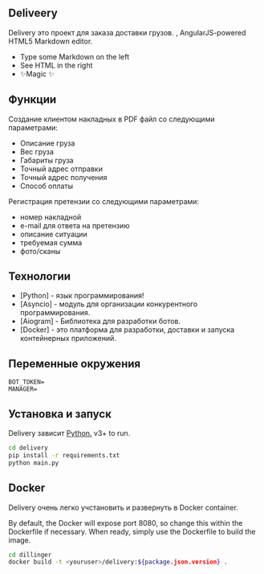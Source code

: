 ## Deliveery

Delivery это проект для заказа доставки грузов. ,
AngularJS-powered HTML5 Markdown editor.

- Type some Markdown on the left
- See HTML in the right
- ✨Magic ✨

## Функции

Создание клиентом накладных в PDF файл со следующими параметрами:
- Описание груза
- Вес груза
- Габариты груза
- Точный адрес отправки
- Точный адрес получения
- Способ оплаты

Регистрация претензии со следующими параметрами:

- номер накладной
- e-mail для ответа на претензию
- описание ситуации
- требуемая сумма
- фото/сканы

## Технологии

- [Python] - язык программирования!
- [Asyncio] - модуль для организации конкурентного программирования.
- [Aiogram] - Библиотека для разработки ботов.
- [Docker] - это платформа для разработки, доставки и запуска контейнерных приложений.

## Переменные окружения

```
BOT_TOKEN=
MANAGER=
```

## Установка и запуск

Delivery зависит [Python.](https://python.org/) v3+ to run.

```sh
cd delivery
pip install -r requirements.txt
python main.py
```

## Docker

Delivery очень легко учстановить и развернуть в Docker container.

By default, the Docker will expose port 8080, so change this within the
Dockerfile if necessary. When ready, simply use the Dockerfile to
build the image.

```sh
cd dillinger
docker build -t <youruser>/delivery:${package.json.version} .
```

